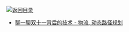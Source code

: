 [![返回目录](https://parg.co/UGo)](https://github.com/wxyyxc1992/Awesome-Reference) 
 
 
- [聊一聊双十一背后的技术 - 物流, 动态路径规划](https://yq.aliyun.com/articles/57857)